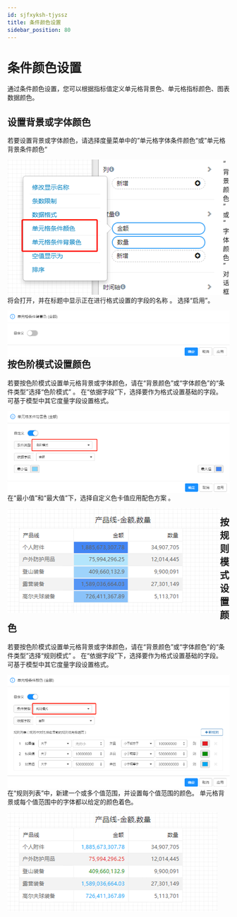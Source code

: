 ```yaml
---
id: sjfxyksh-tjyssz
title: 条件颜色设置
sidebar_position: 80
---
```


# 条件颜色设置

通过条件颜色设置，您可以根据指标值定义单元格背景色、单元格指标颜色、图表数据颜色。

## 设置背景或字体颜色

若要设置背景或字体颜色，请选择度量菜单中的”单元格字体条件颜色“或”单元格背景条件颜色“

<img src="../../../static/img/datafor/visualizer/image-20220208161113924.png"  align="left" />

“背景颜色”或“字体颜色”对话框将会打开，并在标题中显示正在进行格式设置的字段的名称 。 选择“启用”。

<img src="../../../static/img/datafor/visualizer/image-20220208161927273.png"  align="left" />

## 按色阶模式设置颜色

若要按色阶模式设置单元格背景或字体颜色，请在“背景颜色”或“字体颜色”的“条件类型”选择“色阶模式” 。 在“依据字段”下，选择要作为格式设置基础的字段。 可基于模型中其它度量字段设置格式。

<img src="../../../static/img/datafor/visualizer/image-20220208162247577.png"  align="left" />

在“最小值”和“最大值”下，选择自定义色卡值应用配色方案 。 

<img src="../../../static/img/datafor/visualizer/image-20220208162843355.png"  align="left" />

## 按规则模式设置颜色

若要按色阶模式设置单元格背景或字体颜色，请在“背景颜色”或“字体颜色”的“条件类型”选择“规则模式” 。 在“依据字段”下，选择要作为格式设置基础的字段。 可基于模型中其它度量字段设置格式。

<img src="../../../static/img/datafor/visualizer/image-20220208163926591.png"  align="left" />

在“规则列表”中，新建一个或多个值范围，并设置每个值范围的颜色。  单元格背景或每个值范围中的字体都以给定的颜色着色。

<img src="../../../static/img/datafor/visualizer/image-20220208164047378.png"  align="left" />